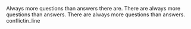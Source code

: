 Always more questions than answers there are.
There are always more questions than answers.
There are always more questions than answers.
conflictin_line
